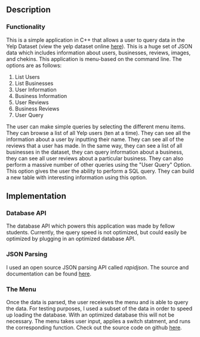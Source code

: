 ## Description

### Functionality
This is a simple application in C++ that allows a user to query data in the Yelp Dataset (view the yelp dataset online [here](https://www.yelp.com/dataset/challenge)). This is a huge set of JSON data which includes information about users, businesses, reviews, images, and chekins. This application is menu-based on the command line. The options are as follows:
1. List Users
2. List Businesses
3. User Information 
4. Business Information
5. User Reviews
6. Business Reviews
7. User Query

The user can make simple queries by selecting the different menu items. They can browse a list of all Yelp users (ten at a time). They can see all the information about a user by inputting their name. They can see all of the reviews that a user has made. In the same way, they can see a list of all businesses in the dataset, they can query information about a business, they can see all user reviews about a particular business. They can also perform a massive number of other queries using the "User Query" Option. This option gives the user the ability to perform a SQL query. They can build a new table with interesting information using this option.

## Implementation 

### Database API
The database API which powers this application was made by fellow students. Currently, the query speed is not optimized, but could easily be optimized by plugging in an optimized database API. 

### JSON Parsing
I used an open source JSON parsing API called *rapidjson*. The source and documentation can be found [here](https://github.com/Tencent/rapidjson/).

### The Menu
Once the data is parsed, the user receieves the menu and is able to query the data. For testing purposes, I used a subset of the data in order to speed up loading the database. With an optimized database this will not be necessary. The menu takes user input, applies a switch statment, and runs the corresponding function. Check out the source code on github [here](https://github.com/grantsingleton/Database-Application).

